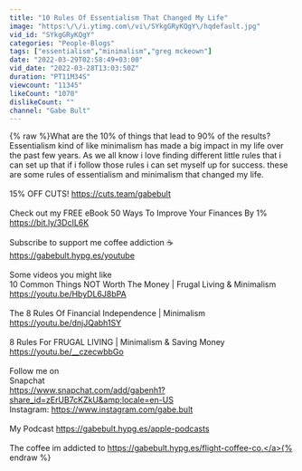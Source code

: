 ```yaml
---
title: "10 Rules Of Essentialism That Changed My Life"
image: "https:\/\/i.ytimg.com\/vi\/SYkgGRyKQgY\/hqdefault.jpg"
vid_id: "SYkgGRyKQgY"
categories: "People-Blogs"
tags: ["essentialism","minimalism","greg mckeown"]
date: "2022-03-29T02:58:49+03:00"
vid_date: "2022-03-28T13:03:50Z"
duration: "PT11M34S"
viewcount: "11345"
likeCount: "1070"
dislikeCount: ""
channel: "Gabe Bult"
---
```

{% raw %}What are the 10% of things that lead to 90% of the results?  Essentialism kind of like minimalism has made a big impact in my life over the past few years. As we all know i love finding different little rules that i can set up that if i follow those rules i can set myself up for success. these are some  rules of essentialism and minimalism that changed my life.<br /><br />15% OFF CUTS! <a rel="nofollow" target="blank" href="https://cuts.team/gabebult">https://cuts.team/gabebult</a><br /><br />Check out my FREE eBook 50 Ways To Improve Your Finances By 1% <a rel="nofollow" target="blank" href="https://bit.ly/3DcIL6K">https://bit.ly/3DcIL6K</a><br /><br />Subscribe to support me coffee addiction ☕️<br /><a rel="nofollow" target="blank" href="https://gabebult.hypg.es/youtube">https://gabebult.hypg.es/youtube</a><br /><br />Some videos you might like <br />10 Common Things NOT Worth The Money | Frugal Living &amp; Minimalism<br /><a rel="nofollow" target="blank" href="https://youtu.be/HbyDL6J8bPA">https://youtu.be/HbyDL6J8bPA</a><br /><br />The 8 Rules Of Financial Independence | Minimalism<br /><a rel="nofollow" target="blank" href="https://youtu.be/dnjJQabh1SY">https://youtu.be/dnjJQabh1SY</a><br /><br />8 Rules For FRUGAL LIVING | Minimalism &amp; Saving Money<br /><a rel="nofollow" target="blank" href="https://youtu.be/__czecwbbGo">https://youtu.be/__czecwbbGo</a><br /><br />Follow me on<br />Snapchat<br /><a rel="nofollow" target="blank" href="https://www.snapchat.com/add/gabenh1?share_id=zErUB7cKZkU&amp;locale=en-US">https://www.snapchat.com/add/gabenh1?share_id=zErUB7cKZkU&amp;locale=en-US</a><br />Instagram: <a rel="nofollow" target="blank" href="https://www.instagram.com/gabe.bult">https://www.instagram.com/gabe.bult</a><br /><br />My Podcast <a rel="nofollow" target="blank" href="https://gabebult.hypg.es/apple-podcasts">https://gabebult.hypg.es/apple-podcasts</a><br /><br />The coffee im addicted to  <a rel="nofollow" target="blank" href="https://gabebult.hypg.es/flight-coffee-co.">https://gabebult.hypg.es/flight-coffee-co.</a>{% endraw %}
